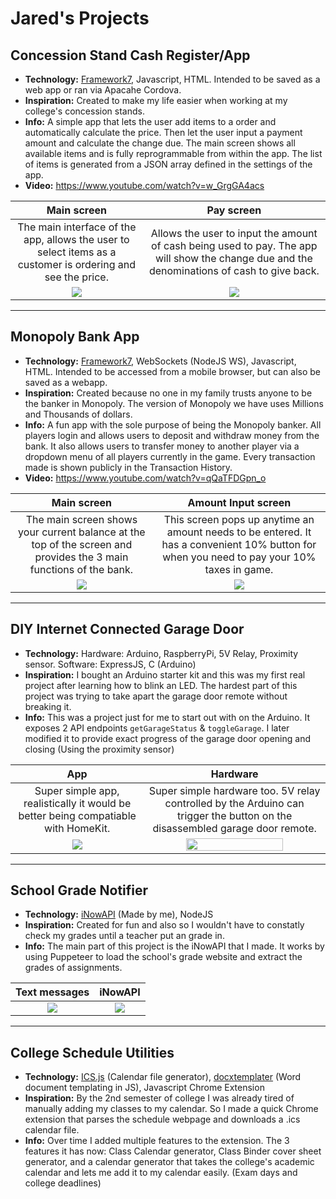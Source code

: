 # Jared's Projects

## Concession Stand Cash Register/App
* **Technology:** [Framework7](https://framework7.io/), Javascript, HTML. Intended to be saved as a web app or ran via Apacahe Cordova.  
* **Inspiration:** Created to make my life easier when working at my college's concession stands.  
* **Info:** A simple app that lets the user add items to a order and automatically calculate the price. Then let the user input a payment amount and calculate the change due. The main screen shows all available items and is fully reprogrammable from within the app. The list of items is generated from a JSON array defined in the settings of the app.  
* **Video:** https://www.youtube.com/watch?v=w_GrgGA4acs


Main screen                |  Pay screen
:-------------------------:|:-------------------------:
The main interface of the app, allows the user to select items as a customer is ordering and see the price.  |  Allows the user to input the amount of cash being used to pay. The app will show the change due and the denominations of cash to give back.
![](https://i.imgur.com/avPrQzt.png)  |  ![](https://i.imgur.com/kC38tFu.png)

___

## Monopoly Bank App
* **Technology:** [Framework7](https://framework7.io/), WebSockets (NodeJS WS), Javascript, HTML. Intended to be accessed from a mobile browser, but can also be saved as a webapp.  
* **Inspiration:** Created because no one in my family trusts anyone to be the banker in Monopoly. The version of Monopoly we have uses Millions and Thousands of dollars.  
* **Info:** A fun app with the sole purpose of being the Monopoly banker. All players login and allows users to deposit and withdraw money from the bank. It also allows users to transfer money to another player via a dropdown menu of all players currently in the game. Every transaction made is shown publicly in the Transaction History.  
* **Video:** https://www.youtube.com/watch?v=qQaTFDGpn_o


Main screen                |  Amount Input screen
:-------------------------:|:-------------------------:
The main screen shows your current balance at the top of the screen and provides the 3 main functions of the bank.  |  This screen pops up anytime an amount needs to be entered. It has a convenient 10% button for when you need to pay your 10% taxes in game.
![](https://i.imgur.com/TqrYH0g.png)  |  ![](https://i.imgur.com/oZsYlWx.png)

___

## DIY Internet Connected Garage Door
* **Technology:** Hardware: Arduino, RaspberryPi, 5V Relay, Proximity sensor. Software: ExpressJS, C (Arduino)  
* **Inspiration:** I bought an Arduino starter kit and this was my first real project after learning how to blink an LED. The hardest part of this project was trying to take apart the garage door remote without breaking it.  
* **Info:** This was a project just for me to start out with on the Arduino. It exposes 2 API endpoints `getGarageStatus` & `toggleGarage`. I later modified it to provide exact progress of the garage door opening and closing (Using the proximity sensor)  


App                |  Hardware
:-------------------------:|:-------------------------:
Super simple app, realistically it would be better being compatiable with HomeKit.   |  Super simple hardware too. 5V relay controlled by the Arduino can trigger the button on the disassembled garage door remote.
![](https://i.imgur.com/XGU0KEQ.png)  |  <img src="https://i.imgur.com/zzhcCzJ.jpg" width="75%">

___

## School Grade Notifier
* **Technology:** [iNowAPI](https://github.com/jdf221/iNowAPI) (Made by me), NodeJS
* **Inspiration:** Created for fun and also so I wouldn't have to constatly check my grades until a teacher put an grade in.  
* **Info:** The main part of this project is the iNowAPI that I made. It works by using Puppeteer to load the school's grade website and extract the grades of assignments.  


Text messages                |  iNowAPI
:-------------------------:|:-------------------------:
![](https://i.imgur.com/PW8tuZj.png)  |  ![](https://i.imgur.com/fuDfLiH.png)

___

## College Schedule Utilities
* **Technology:** [ICS.js](https://github.com/nwcell/ics.js/) (Calendar file generator), [docxtemplater](https://docxtemplater.com/) (Word document templating in JS), Javascript Chrome Extension  
* **Inspiration:** By the 2nd semester of college I was already tired of manually adding my classes to my calendar. So I made a quick Chrome extension that parses the schedule webpage and downloads a .ics calendar file.  
* **Info:** Over time I added multiple features to the extension. The 3 features it has now: Class Calendar generator, Class Binder cover sheet generator, and a calendar generator that takes the college's academic calendar and lets me add it to my calendar easily. (Exam days and college deadlines)

